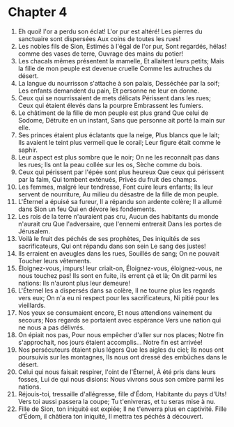 # Chapter 4

1. Eh quoi! l'or a perdu son éclat! L'or pur est altéré! Les pierres du sanctuaire sont dispersées Aux coins de toutes les rues!
2. Les nobles fils de Sion, Estimés à l'égal de l'or pur, Sont regardés, hélas! comme des vases de terre, Ouvrage des mains du potier!
3. Les chacals mêmes présentent la mamelle, Et allaitent leurs petits; Mais la fille de mon peuple est devenue cruelle Comme les autruches du désert.
4. La langue du nourrisson s'attache à son palais, Desséchée par la soif; Les enfants demandent du pain, Et personne ne leur en donne.
5. Ceux qui se nourrissaient de mets délicats Périssent dans les rues; Ceux qui étaient élevés dans la pourpre Embrassent les fumiers.
6. Le châtiment de la fille de mon peuple est plus grand Que celui de Sodome, Détruite en un instant, Sans que personne ait porté la main sur elle.
7. Ses princes étaient plus éclatants que la neige, Plus blancs que le lait; Ils avaient le teint plus vermeil que le corail; Leur figure était comme le saphir.
8. Leur aspect est plus sombre que le noir; On ne les reconnaît pas dans les rues; Ils ont la peau collée sur les os, Sèche comme du bois.
9. Ceux qui périssent par l'épée sont plus heureux Que ceux qui périssent par la faim, Qui tombent exténués, Privés du fruit des champs.
10. Les femmes, malgré leur tendresse, Font cuire leurs enfants; Ils leur servent de nourriture, Au milieu du désastre de la fille de mon peuple.
11. L'Éternel a épuisé sa fureur, Il a répandu son ardente colère; Il a allumé dans Sion un feu Qui en dévore les fondements.
12. Les rois de la terre n'auraient pas cru, Aucun des habitants du monde n'aurait cru Que l'adversaire, que l'ennemi entrerait Dans les portes de Jérusalem.
13. Voilà le fruit des péchés de ses prophètes, Des iniquités de ses sacrificateurs, Qui ont répandu dans son sein Le sang des justes!
14. Ils erraient en aveugles dans les rues, Souillés de sang; On ne pouvait Toucher leurs vêtements.
15. Éloignez-vous, impurs! leur criait-on, Éloignez-vous, éloignez-vous, ne nous touchez pas! Ils sont en fuite, ils errent çà et là; On dit parmi les nations: Ils n'auront plus leur demeure!
16. L'Éternel les a dispersés dans sa colère, Il ne tourne plus les regards vers eux; On n'a eu ni respect pour les sacrificateurs, Ni pitié pour les vieillards.
17. Nos yeux se consumaient encore, Et nous attendions vainement du secours; Nos regards se portaient avec espérance Vers une nation qui ne nous a pas délivrés.
18. On épiait nos pas, Pour nous empêcher d'aller sur nos places; Notre fin s'approchait, nos jours étaient accomplis... Notre fin est arrivée!
19. Nos persécuteurs étaient plus légers Que les aigles du ciel; Ils nous ont poursuivis sur les montagnes, Ils nous ont dressé des embûches dans le désert.
20. Celui qui nous faisait respirer, l'oint de l'Éternel, À été pris dans leurs fosses, Lui de qui nous disions: Nous vivrons sous son ombre parmi les nations.
21. Réjouis-toi, tressaille d'allégresse, fille d'Édom, Habitante du pays d'Uts! Vers toi aussi passera la coupe; Tu t'enivreras, et tu seras mise à nu.
22. Fille de Sion, ton iniquité est expiée; Il ne t'enverra plus en captivité. Fille d'Édom, il châtiera ton iniquité, Il mettra tes péchés à découvert.

